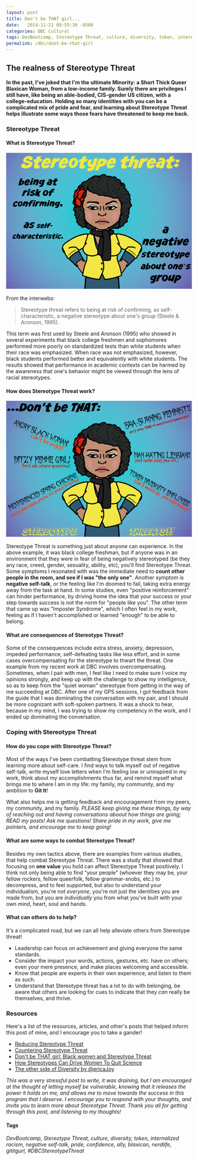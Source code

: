 ```yaml
---
layout: post
title: Don't be THAT girl...
date:   2014-11-21 09:55:30 -0500
categories: DBC Cultural
tags: DevBootcamp, Stereotype Threat, culture, diversity, token, internalized racism, negative self-talk, pride, confidence, ally, blaxican, nerdlife, gititgurl, #DBCStereotypeThreat
permalink: /dbc/dont-be-that-girl
---
```


## The realness of Stereotype Threat

**In the past, I've joked that I'm the ultimate Minority: a Short Thick Queer Blaxican Woman, from a low-income family. Surely there are privileges I still have, like being an able-bodied, CIS-gender US citizen, with a college-education. Holding so many identities with you can be a complicated mix of pride and fear, and learning about Stereotype Threat helps illustrate some ways those fears have threatened to keep me back.**

### Stereotype Threat

#### What is Stereotype Threat?

![bitmoji kara defines Stereotype threat](pics/stereotype_threat_definition.jpg)

From the interwebs:
> Stereotype threat refers to being at risk of confirming, as self-characteristic, a negative stereotype about one's group (Steele & Aronson, 1995).

This term was first used by Steele and Aronson (1995) who showed in several experiments that black college freshmen and sophomores performed more poorly on standardized tests than white students when their race was emphasized. When race was not emphasized, however, black students performed better and equivalently with white students. The results showed that performance in academic contexts can be harmed by the awareness that one's behavior might be viewed through the lens of racial stereotypes.

#### How does Stereotype Threat work?

![bitmoji kara explains how stereotype affects her](pics/stereotype_threat_kara.jpg)

Stereotype Threat is something just about anyone can experience. In the above example, it was black college freshman, but if anyone was in an environment that they were in fear of being negatively stereotyped (be they any race, creed, gender, sexuality, ability, etc), you'll find Stereotype Threat. Some symptoms I resonated with was the immediate need to **count other people in the room, and see if I was "the only one"**. Another symptom is **negative self-talk**, or the feeling like I'm doomed to fail, taking extra energy away from the task at hand. In some studies, even "positive reinforcement" can hinder performance, by driving home the idea that your success or your step towards success is not the norm for "people like you". The other term that came up was "Imposter Syndrome", which I often feel in my work, feeling as if I haven't accomplished or learned "enough" to be able to belong.

#### What are consequences of Stereotype Threat?

Some of the consequences include extra stress, anxiety, depression, impeded performance, self-defeating tasks like less effort, and in some cases overcompensating for the stereotype to thwart the threat. One example from my recent work at DBC involves overcompensating. Sometimes, when I pair with men, I feel like I need to make sure I voice my opinions strongly, and keep up with the challenge to show my intelligence, so as to keep from the "quiet woman" stereotype from getting in the way of me succeeding at DBC. After one of my GPS sessions, I got feedback from the guide that I was dominating the conversation with my pair, and I should be more cognizant with soft-spoken partners. It was a shock to hear, because in my mind, I was trying to show my competency in the work, and I ended up dominating the conversation.

### Coping with Stereotype Threat

#### How do you cope with Stereotype Threat?

Most of the ways I've been combatting Stereotype threat stem from learning more about self-care. I find ways to talk myself out of negative self-talk, write myself love letters when I'm feeling low or uninspired in my work, think about my accomplishments thus far, and remind myself what brings me to where I am in my life: my family, my community, and my ambition to **Git It**!

What also helps me is getting feedback and encouragement from my peers, my community, and my family. _PLEASE keep giving me these things, by way of reaching out and having conversations aboout how things are going; READ my posts! Ask me questions! Share pride in my work, give me pointers, and encourage me to keep going!_

#### What are some ways to combat Stereotype Threat?

Besides my own tactics above, there are examples from various studies, that help combat Stereotype Threat. There was a study that showed that focusing on **one value** you hold can affect Stereotype Threat positively. I think not only being able to find "your people" (whoever they may be, your fellow rockers, fellow queerfolk, fellow grammar-snobs, etc.) to decompress, and to feel supported, but also to understand your individualism, you're not _everyone_, you're not just the identities you are made from, but you are _individually_ you from what you've built with your own mind, heart, soul and hands.

#### What can others do to help?

It's a complicated road, but we can all help alleviate others from Stereotype threat!

- Leadership can focus on achievement and giving everyone the same standards.
- Consider the impact your words, actions, gestures, etc. have on others; even your mere presence, and make places welcoming and accessible.
- Know that people are experts in their own experience, and listen to them as such.
- Understand that Stereotype threat has a lot to do with belonging, be aware that others are looking for cues to indicate that they _can_ really be themselves, and thrive.

### Resources

Here's a list of the resources, articles, and other's posts that helped inform this post of mine, and I encourage you to take a gander!

- [Reducing Stereotype Threat](http://http//www.reducingstereotypethreat.org/)
- [Countering Stereotype Threat](http://dynamicecology.wordpress.com/2014/04/29/countering-stereotype-threat/)
- [Don't be THAT girl: Black women and Stereotype Threat](http://madamenoire.com/271582/dont-be-that-girl-black-women-and-stereotype-threat/)
- [How Stereotypes Can Drive Women To Quit Science](http://www.npr.org/2012/07/12/156664337/stereotype-threat-why-women-quit-science-jobs)
- [The other side of Diversity by @ericaJoy](https://medium.com/thelist/the-other-side-of-diversity-1bb3de2f053e)

_This was a very stressful post to write, it was draining, but I am encouraged at the thought of letting myself be vulnerable, knowing that it releases the power it holds on me, and allows me to move towards the success in this program that I deserve. I encourage you to respond with your thoughts, and invite you to learn more about Stereotype Threat. Thank you all for getting through this post, and listening to my thoughts!_

#### Tags
_DevBootcamp, Stereotype Threat, culture, diversity, token, internalized racism, negative self-talk, pride, confidence, ally, blaxican, nerdlife, gititgurl, #DBCStereotypeThreat_